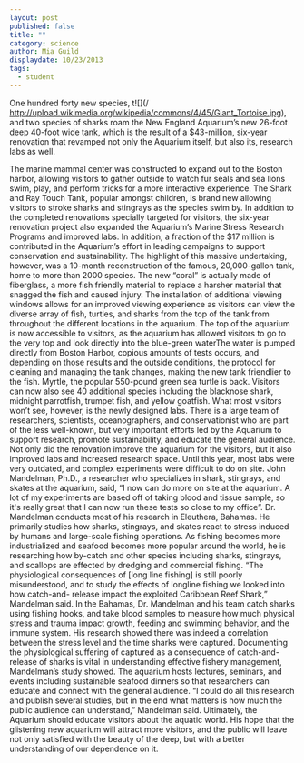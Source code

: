 ```yaml
---
layout: post
published: false
title: ""
category: science
author: Mia Guild
displaydate: 10/23/2013
tags: 
  - student
---
```


One hundred forty new species, t![](/ http://upload.wikimedia.org/wikipedia/commons/4/45/Giant_Tortoise.jpg), and two species of sharks roam the New England Aquarium’s new 26-foot deep 40-foot wide tank, which is the result of a $43-million, six-year renovation that revamped not only the Aquarium itself, but also its, research labs as well. 

The marine mammal center was constructed to expand out to the Boston harbor, allowing visitors to gather outside to watch fur seals and sea lions swim, play, and perform tricks for a more interactive experience. The Shark and Ray Touch Tank, popular amongst children, is brand new allowing visitors to stroke sharks and stingrays as the species swim by. In addition to the completed renovations specially targeted for visitors, the six-year renovation project also expanded the Aquarium’s Marine Stress Research Programs and improved labs. In addition, a fraction of the $17 million is contributed in the Aquarium’s effort in leading campaigns to support conservation and sustainability. The highlight of this massive undertaking, however, was a 10-month reconstruction of the famous, 20,000-gallon tank, home to more than 2000 species.  The new “coral” is actually made of fiberglass, a more fish friendly material to replace a harsher material that snagged the fish and caused injury. The installation of additional viewing windows allows for an improved viewing experience as visitors can view  the diverse array of fish, turtles, and sharks from the top of the tank from throughout the different locations in the aquarium. The top of the aquarium is now accessible to visitors, as the aquarium has allowed visitors to go to the very top and look directly into the blue-green waterThe water is pumped directly from Boston Harbor, copious amounts of tests occurs, and depending on those results and the outside conditions, the protocol for cleaning and managing the tank changes, making the new tank friendlier to the fish. 
Myrtle, the popular 550-pound green sea turtle is back. Visitors can now also see 40 additional species including the blacknose shark, midnight parrotfish, trumpet fish, and yellow goatfish. 
What most visitors won’t see, however, is the newly designed labs. There is a large team of researchers, scientists, oceanographers, and conservationist who are part of the less well-known, but very important efforts led by the Aquarium to support research, promote sustainability, and educate the general audience. Not only did the renovation improve the aquarium for the visitors, but it also improved labs and increased research space. Until this year, most labs were very outdated, and complex experiments were difficult to do on site. 
John Mandelman, Ph.D., a researcher who specializes in shark, stingrays, and skates at the aquarium, said, “I now can do more on site at the aquarium. A lot of my experiments are based off of taking blood and tissue sample, so it's really great that I can now run these tests so close to my office”. 
Dr. Mandelman conducts most of his research in Eleuthera, Bahamas. He primarily studies how sharks, stingrays, and skates react to stress induced by humans and large-scale fishing operations. As fishing becomes more industrialized and seafood becomes more popular around the world, he is researching how by-catch and other species including sharks, stingrays, and scallops are effected by dredging and commercial fishing. 
“The physiological consequences of [long line fishing] is still poorly misunderstood, and to study the effects of longline fishing we looked into how catch-and- release impact the exploited Caribbean Reef Shark,” Mandelman said. 
In the Bahamas, Dr. Mandelman and his team catch sharks using fishing hooks, and take blood samples to measure how much physical stress and trauma impact growth, feeding and swimming behavior, and the immune system. His research showed there was indeed a correlation between the stress level and the time sharks were captured. Documenting the physiological suffering of captured as a consequence of catch-and-release of sharks is vital in understanding effective fishery management, Mandelman’s study showed.
The aquarium hosts lectures, seminars, and events including sustainable seafood dinners so that researchers can educate and connect with the general audience. 
 “I could do all this research and publish several studies, but in the end what matters is how much the public audience can understand,” Mandelman said. Ultimately, the Aquarium should educate visitors about the aquatic world. His hope that the glistening new aquarium will attract more visitors, and the public will leave not only satisfied with the beauty of the deep, but with a better understanding of our dependence on it.  


